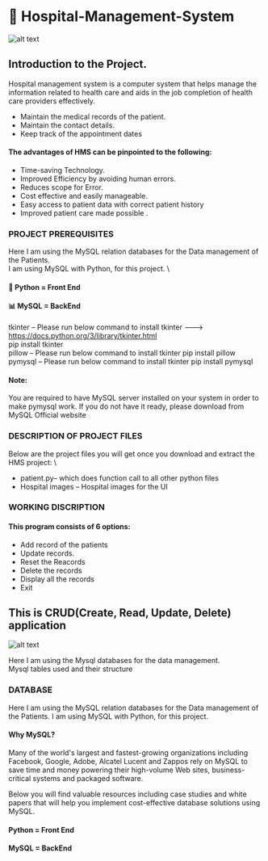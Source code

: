 # :hospital: Hospital-Management-System
![alt text](https://existek.com/wp-content/uploads/2019/05/hospital-management-system-post-cover-image.jpg)

## Introduction to the Project.

Hospital management system is a computer system that helps manage the information related to health care and aids in the job completion of health care providers effectively. 
*	Maintain the medical records of the patient.
*	Maintain the contact details.
*	Keep track of the appointment dates

#### The advantages of HMS can be pinpointed to the following: 
*	Time-saving Technology.
*	Improved Efficiency by avoiding human errors.
*	Reduces scope for Error.
*	Cost effective and easily manageable.
*	Easy access to patient data with correct patient history
*	Improved patient care made possible .


### PROJECT PREREQUISITES
Here I am using the MySQL relation databases for the Data management of the Patients. \
I am using MySQL with Python, for this project. \
#### :snake: Python = Front End 
#### :bar_chart: MySQL = BackEnd
tkinter – Please run below command to install tkinter ---> https://docs.python.org/3/library/tkinter.html \
pip install tkinter \
pillow – Please run below command to install tkinter  pip install pillow \
pymysql – Please run below command to install tkinter pip install pymysql

#### Note:
You are required to have MySQL server installed on your system in order to make pymysql work. If you do not have it ready, please download from MySQL Official website

### DESCRIPTION OF PROJECT FILES
Below are the project files you will get once you download and extract the HMS project: \
*	patient.py– which does function call to all other python files 
*	Hospital images – Hospital images for the UI


### WORKING DISCRIPTION

#### This program consists of 6 options:
*	Add record of the patients 
*	Update records.
*	Reset the Reacords 
*	Delete the records 
*	Display all the records 
*	Exit 


## This is CRUD(Create, Read, Update, Delete) application

![alt text](https://www.dorusomcutean.com/wp-content/uploads/2020/03/crud.jpg)


Here I am using the Mysql databases for the data management. \
Mysql tables used and their structure


### DATABASE

Here I am using the MySQL relation databases for the Data management of the Patients.
I am using MySQL with Python, for this project.
#### Why MySQL?
Many of the world's largest and fastest-growing organizations including Facebook, Google, Adobe, Alcatel Lucent and Zappos rely on MySQL to save time and money powering their high-volume Web sites, business-critical systems and packaged software.


Below you will find valuable resources including case studies and white papers that will help you implement cost-effective database solutions using MySQL.
#### Python = Front End 
#### MySQL = BackEnd 
